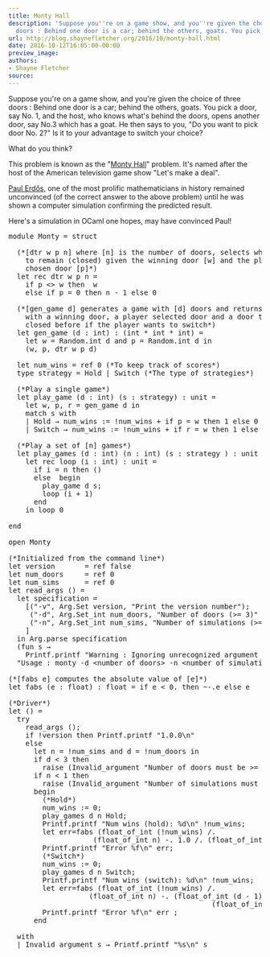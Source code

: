 ```yaml
---
title: Monty Hall
description: 'Suppose you''re on a game show, and you''re given the choice of three
  doors : Behind one door is a car; behind the others, goats. You pick a d...'
url: http://blog.shaynefletcher.org/2016/10/monty-hall.html
date: 2016-10-12T16:05:00-00:00
preview_image:
authors:
- Shayne Fletcher
source:
---
```


<p>Suppose you're on a game show, and you're given the choice of three doors : Behind one door is a car; behind the others, goats. You pick a door, say No. 1, and the host, who knows what's behind the doors, opens another door, say No.3 which has a goat. He then says to you, "Do you want to pick door No. 2?" Is it to your advantage to switch your choice?
</p>

<p>What do you think?</p>

<p>This problem is known as the "<a href="https://en.wikipedia.org/wiki/Monty_Hall_problem">Monty Hall</a>" problem. It's named after the host of the American television game show "Let's make a deal".
</p>

<p>
<a href="https://en.wikipedia.org/wiki/Paul_Erd%C5%91s">Paul Erdős</a>, one of the most prolific mathematicians in history remained unconvinced (of the correct answer to the above problem) until he was shown a computer simulation confirming the predicted result.</p>

<p>
Here's a simulation in OCaml one hopes, may have convinced Paul!
</p>

<pre class="prettyprint ocaml">module Monty = struct

  (*[dtr w p n] where [n] is the number of doors, selects which door
    to remain (closed) given the winning door [w] and the player
    chosen door [p]*)
  let rec dtr w p n =
    if p &lt;&gt; w then  w 
    else if p = 0 then n - 1 else 0

  (*[gen_game d] generates a game with [d] doors and returns a game
    with a winning door, a player selected door and a door to keep
    closed before if the player wants to switch*)
  let gen_game (d : int) : (int * int * int) =
    let w = Random.int d and p = Random.int d in 
    (w, p, dtr w p d)

  let num_wins = ref 0 (*To keep track of scores*)
  type strategy = Hold | Switch (*The type of strategies*)

  (*Play a single game*)
  let play_game (d : int) (s : strategy) : unit =
    let w, p, r = gen_game d in
    match s with
    | Hold → num_wins := !num_wins + if p = w then 1 else 0
    | Switch → num_wins := !num_wins + if r = w then 1 else 0

  (*Play a set of [n] games*)
  let play_games (d : int) (n : int) (s : strategy ) : unit = 
    let rec loop (i : int) : unit = 
      if i = n then ()
      else  begin
        play_game d s;
        loop (i + 1)
      end 
    in loop 0

end

open Monty

(*Initialized from the command line*)
let version       = ref false
let num_doors     = ref 0
let num_sims      = ref 0
let read_args () =
  let specification =
    [("-v", Arg.Set version, "Print the version number");
     ("-d", Arg.Set_int num_doors, "Number of doors (&gt;= 3)" );
     ("-n", Arg.Set_int num_sims, "Number of simulations (&gt;= 1)");
    ]
  in Arg.parse specification
  (fun s →
    Printf.printf "Warning : Ignoring unrecognized argument \"%s\"\n" s)
  "Usage : monty -d &lt;number of doors&gt; -n &lt;number of simulations&gt;"

(*[fabs e] computes the absolute value of [e]*)
let fabs (e : float) : float = if e &lt; 0. then ~-.e else e

(*Driver*)
let () = 
  try
    read_args ();
    if !version then Printf.printf "1.0.0\n"
    else
      let n = !num_sims and d = !num_doors in
      if d &lt; 3 then
        raise (Invalid_argument "Number of doors must be &gt;= than 3");
      if n &lt; 1 then
        raise (Invalid_argument "Number of simulations must be &gt;= 1");
      begin
        (*Hold*)
        num_wins := 0;
        play_games d n Hold;
        Printf.printf "Num wins (hold): %d\n" !num_wins;
        let err=fabs (float_of_int (!num_wins) /. 
                    (float_of_int n) -. 1.0 /. (float_of_int d)) in
        Printf.printf "Error %f\n" err;
        (*Switch*)
        num_wins := 0;
        play_games d n Switch;
        Printf.printf "Num wins (switch): %d\n" !num_wins;
        let err=fabs (float_of_int (!num_wins) /. 
                   (float_of_int n) -. (float_of_int (d - 1) /. 
                                                (float_of_int d))) in
        Printf.printf "Error %f\n" err ;
      end

  with 
  | Invalid_argument s → Printf.printf "%s\n" s
</pre>

